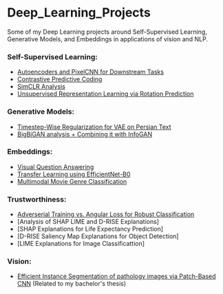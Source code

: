 # Deep_Learning_Projects
Some of my Deep Learning projects around Self-Supervised Learning, Generative Models, and Embeddings in applications of vision and NLP.

### Self-Supervised Learning:
- [Autoencoders and PixelCNN for Downstream Tasks](https://github.com/yaramohamadi/Deep_Learning_Projects/tree/main/Autoencoders%20and%20PixelCNN%20for%20Downstream%20Tasks)
- [Contrastive Predictive Coding](https://github.com/yaramohamadi/Deep_Learning_Projects/tree/main/Contrastive%20Predictive%20Coding)
- [SimCLR Analysis](https://github.com/yaramohamadi/Deep_Learning_Projects/tree/main/SimCLR%20analysis)
- [Unsupervised Representation Learning via Rotation Prediction](https://github.com/yaramohamadi/Deep_Learning_Projects/tree/main/Unsupervised%20Representation%20Learning)

### Generative Models:
- [Timestep-Wise Regularization for VAE on Persian Text](https://github.com/yaramohamadi/Deep_Learning_Projects/tree/main/Timestep-Wise%20Regularization%20for%20VAE%20on%20persian%20Text)
- [BigBiGAN analysis + Combining it with InfoGAN](https://github.com/yaramohamadi/Deep_Learning_Projects/tree/main/BigBiGAN%20analysis%20%2B%20InfoGAN)

### Embeddings:
- [Visual Question Answering](https://github.com/yaramohamadi/Deep_Learning_Projects/tree/main/Visual_question_answering)
- [Transfer Learning using EfficientNet-B0](https://github.com/yaramohamadi/Deep_Learning_Projects/tree/main/Transfer%20Learning%20using%20EfficientNet-B0)
- [Multimodal Movie Genre Classification](https://github.com/yaramohamadi/Cafe_Bazaar_Movie_genre_prediction)

### Trustworthiness:
- [Adverserial Training vs. Angular Loss for Robust Classification](https://github.com/yaramohamadi/Adversarial_Angular)
- [Analysis of SHAP LIME and D-RISE Explanations]
- [SHAP Explanations for Life Expectancy Prediction]
- [D-RISE Saliency Map Explanations for Object Detection]
- [LIME Explanations for Image Classificattion]

### Vision:
- [Efficient Instance Segmentation of pathology images via Patch-Based CNN](https://github.com/yaramohamadi/dermo-segmentation) (Related to my bachelor's thesis)
